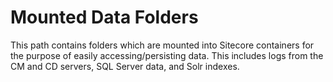 # Mounted Data Folders

This path contains folders which are mounted into Sitecore containers for
the purpose of easily accessing/persisting data. This includes logs from the
CM and CD servers, SQL Server data, and Solr indexes.